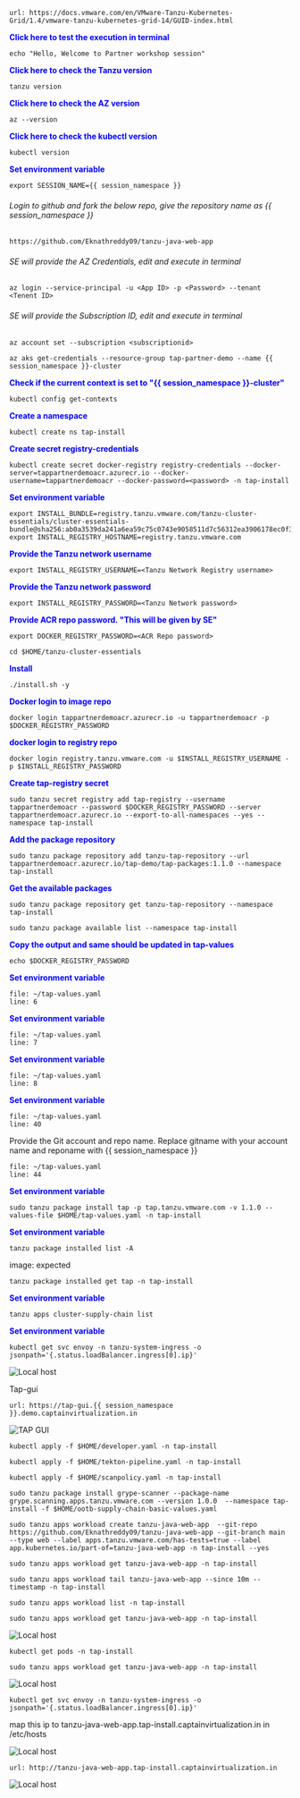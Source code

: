 ```dashboard:open-url
url: https://docs.vmware.com/en/VMware-Tanzu-Kubernetes-Grid/1.4/vmware-tanzu-kubernetes-grid-14/GUID-index.html
```

<p style="color:blue"><strong> Click here to test the execution in terminal</strong></p>

```execute-1
echo "Hello, Welcome to Partner workshop session"
```
<p style="color:blue"><strong> Click here to check the Tanzu version</strong></p>

```execute
tanzu version
```
<p style="color:blue"><strong> Click here to check the AZ version</strong></p>

```execute
az --version
```

<p style="color:blue"><strong> Click here to check the kubectl version</strong></p>

```execute
kubectl version
```

<p style="color:blue"><strong> Set environment variable </strong></p>

```execute-all
export SESSION_NAME={{ session_namespace }}
```

###### Login to github and fork the below repo, give the repository name as {{ session_namespace }}

```dashboard:open-url
https://github.com/Eknathreddy09/tanzu-java-web-app
```

###### SE will provide the AZ Credentials, edit and execute in terminal

```copy-and-edit
az login --service-principal -u <App ID> -p <Password> --tenant <Tenent ID> 
```
###### SE will provide the Subscription ID, edit and execute in terminal

```copy-and-edit
az account set --subscription <subscriptionid>
```

```execute
az aks get-credentials --resource-group tap-partner-demo --name {{ session_namespace }}-cluster
```
<p style="color:blue"><strong> Check if the current context is set to "{{ session_namespace }}-cluster" </strong></p>

```execute
kubectl config get-contexts
```
<p style="color:blue"><strong> Create a namespace </strong></p>

```execute
kubectl create ns tap-install
```
<p style="color:blue"><strong> Create secret registry-credentials </strong></p>

```copy-and-edit
kubectl create secret docker-registry registry-credentials --docker-server=tappartnerdemoacr.azurecr.io --docker-username=tappartnerdemoacr --docker-password=<password> -n tap-install
```
<p style="color:blue"><strong> Set environment variable </strong></p>

```execute
export INSTALL_BUNDLE=registry.tanzu.vmware.com/tanzu-cluster-essentials/cluster-essentials-bundle@sha256:ab0a3539da241a6ea59c75c0743e9058511d7c56312ea3906178ec0f3491f51d
export INSTALL_REGISTRY_HOSTNAME=registry.tanzu.vmware.com
```
<p style="color:blue"><strong> Provide the Tanzu network username </strong></p>

```copy-and-edit
export INSTALL_REGISTRY_USERNAME=<Tanzu Network Registry username>
```
<p style="color:blue"><strong> Provide the Tanzu network password </strong></p>

```copy-and-edit
export INSTALL_REGISTRY_PASSWORD=<Tanzu Network password>
```

<p style="color:blue"><strong> Provide ACR repo password. "This will be given by SE" </strong></p>

```copy-and-edit
export DOCKER_REGISTRY_PASSWORD=<ACR Repo password>
```

```execute
cd $HOME/tanzu-cluster-essentials
```

<p style="color:blue"><strong> Install  </strong></p>

```execute
./install.sh -y
```

<p style="color:blue"><strong> Docker login to image repo </strong></p>

```execute
docker login tappartnerdemoacr.azurecr.io -u tappartnerdemoacr -p $DOCKER_REGISTRY_PASSWORD
```

<p style="color:blue"><strong> docker login to registry repo </strong></p>

```execute
docker login registry.tanzu.vmware.com -u $INSTALL_REGISTRY_USERNAME -p $INSTALL_REGISTRY_PASSWORD
```

<p style="color:blue"><strong> Create tap-registry secret  </strong></p>


```execute
sudo tanzu secret registry add tap-registry --username tappartnerdemoacr --password $DOCKER_REGISTRY_PASSWORD --server tappartnerdemoacr.azurecr.io --export-to-all-namespaces --yes --namespace tap-install
```

<p style="color:blue"><strong> Add the package repository </strong></p>

```execute
sudo tanzu package repository add tanzu-tap-repository --url tappartnerdemoacr.azurecr.io/tap-demo/tap-packages:1.1.0 --namespace tap-install
```

<p style="color:blue"><strong> Get the available packages </strong></p>

```execute
sudo tanzu package repository get tanzu-tap-repository --namespace tap-install
```

```execute
sudo tanzu package available list --namespace tap-install
```
<p style="color:blue"><strong> Copy the output and same should be updated in tap-values </strong></p>

```execute-1
echo $DOCKER_REGISTRY_PASSWORD
```
<p style="color:blue"><strong> Set environment variable </strong></p>

```editor:open-file
file: ~/tap-values.yaml
line: 6
```
<p style="color:blue"><strong> Set environment variable </strong></p>

```editor:open-file
file: ~/tap-values.yaml
line: 7
```
<p style="color:blue"><strong> Set environment variable </strong></p>

```editor:open-file
file: ~/tap-values.yaml
line: 8
```
<p style="color:blue"><strong> Set environment variable </strong></p>

```editor:open-file
file: ~/tap-values.yaml
line: 40
```
Provide the Git account and repo name. Replace gitname with your account name and reponame with {{ session_namespace }}

```editor:open-file
file: ~/tap-values.yaml
line: 44
```

<p style="color:blue"><strong> Set environment variable </strong></p>

```execute
sudo tanzu package install tap -p tap.tanzu.vmware.com -v 1.1.0 --values-file $HOME/tap-values.yaml -n tap-install
```
<p style="color:blue"><strong> Set environment variable </strong></p>

```execute
tanzu package installed list -A
```

image: expected

```execute
tanzu package installed get tap -n tap-install
```

<p style="color:blue"><strong> Set environment variable </strong></p>

```execute
tanzu apps cluster-supply-chain list
```

<p style="color:blue"><strong> Set environment variable </strong></p>

```execute
kubectl get svc envoy -n tanzu-system-ingress -o jsonpath='{.status.loadBalancer.ingress[0].ip}'
```
![Local host](images/tap-svc-localhost-1.png)

Tap-gui

```dashboard:open-url
url: https://tap-gui.{{ session_namespace }}.demo.captainvirtualization.in
```

![TAP GUI](images/tap-gui-1.png)


```execute
kubectl apply -f $HOME/developer.yaml -n tap-install
```

```execute
kubectl apply -f $HOME/tekton-pipeline.yaml -n tap-install
```

```execute
kubectl apply -f $HOME/scanpolicy.yaml -n tap-install
```

```execute
sudo tanzu package install grype-scanner --package-name grype.scanning.apps.tanzu.vmware.com --version 1.0.0  --namespace tap-install -f $HOME/ootb-supply-chain-basic-values.yaml
```

```execute
sudo tanzu apps workload create tanzu-java-web-app  --git-repo https://github.com/Eknathreddy09/tanzu-java-web-app --git-branch main --type web --label apps.tanzu.vmware.com/has-tests=true --label app.kubernetes.io/part-of=tanzu-java-web-app -n tap-install --yes
```

```execute
sudo tanzu apps workload get tanzu-java-web-app -n tap-install
```

```execute-2
sudo tanzu apps workload tail tanzu-java-web-app --since 10m --timestamp -n tap-install
```

```execute
sudo tanzu apps workload list -n tap-install
```

```execute
sudo tanzu apps workload get tanzu-java-web-app -n tap-install
```

![Local host](images/tap-workload-2.png)

```execute
kubectl get pods -n tap-install
```

```execute
sudo tanzu apps workload get tanzu-java-web-app -n tap-install
```

![Local host](images/workload-create.png)

```execute
kubectl get svc envoy -n tanzu-system-ingress -o jsonpath='{.status.loadBalancer.ingress[0].ip}'
```
map this ip to tanzu-java-web-app.tap-install.captainvirtualization.in in /etc/hosts

![Local host](images/tap-workload-4.png)

```dashboard:open-url
url: http://tanzu-java-web-app.tap-install.captainvirtualization.in
```

![Local host](images/tap-workload-3.png)
